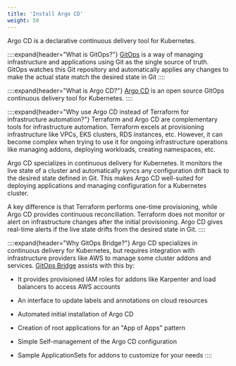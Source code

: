 ```yaml
---
title: 'Install Argo CD'
weight: 50
---
```


Argo CD is a declarative continuous delivery tool for Kubernetes. 

::::expand{header="What is GitOps?"}
[GitOps](https://www.cncf.io/blog/2021/09/28/gitops-101-whats-it-all-about/) is a way of managing infrastructure and applications using Git as the single source of truth. GitOps watches this Git repository and automatically applies any changes to make the actual state match the desired state in Git
::::

::::expand{header="What is Argo CD?"}
[Argo CD](https://argo-cd.readthedocs.io/en/stable/) is an open source GitOps continuous delivery tool for Kubernetes.
::::

::::expand{header="Why use Argo CD instead of Terraform for infrastructure automation?"}
Terraform and Argo CD are complementary tools for infrastructure automation. Terraform excels at provisioning infrastructure like VPCs, EKS clusters, RDS instances, etc. However, it can become complex when trying to use it for ongoing infrastructure operations like managing addons, deploying workloads, creating namespaces, etc. 

Argo CD specializes in continuous delivery for Kubernetes. It monitors the live state of a cluster and automatically syncs any configuration drift back to the desired state defined in Git. This makes Argo CD well-suited for deploying applications and managing configuration for a Kubernetes cluster.

A key difference is that Terraform performs one-time provisioning, while Argo CD provides continuous reconciliation. Terraform does not monitor or alert on infrastructure changes after the initial provisioning. Argo CD gives real-time alerts if the live state drifts from the desired state in Git.
::::

::::expand{header="Why GitOps Bridge?"}
 Argo CD specializes in continuous delivery for Kubernetes, but requires integration with infrastructure providers like AWS to manage some cluster addons and services. [GitOps Bridge](https://github.com/gitops-bridge-dev/gitops-bridge) assists with this by:

- It provides provisioned IAM roles for addons like Karpenter and load balancers to access AWS accounts

- An interface to update labels and annotations on cloud resources

- Automated initial installation of Argo CD

- Creation of root applications for an "App of Apps" pattern 

- Simple Self-management of the Argo CD configuration

- Sample ApplicationSets for addons to customize for your needs
::::
